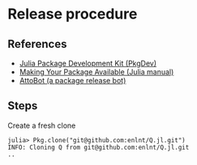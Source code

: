 # Release procedure
## References
 * [Julia Package Development Kit (PkgDev)](https://github.com/JuliaLang/PkgDev.jl)
 * [Making Your Package Available (Julia manual)](https://docs.julialang.org/en/stable/manual/packages/#Making-Your-Package-Available-1)
 * [AttoBot (a package release bot)](https://github.com/attobot/attobot)
 
 ## Steps
 
 Create a fresh clone
 
```
julia> Pkg.clone("git@github.com:enlnt/Q.jl.git")
INFO: Cloning Q from git@github.com:enlnt/Q.jl.git
..
```
